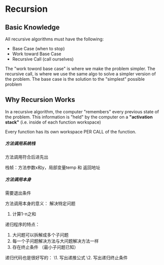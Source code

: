 # Recursion



## Basic Knowledge

All recursive algorithms must have the following:

- Base Case (when to stop)
- Work toward Base Case
- Recursive Call (call ourselves)

The "work toword base case" is where we make the problem simpler. The recursive call, is where we use the same algo to solve a simpler version of the problem. The base case is the solution to the "simplest" possible problem



## Why Recursion Works

In a recursive algorithm, the computer "remembers" every previous state of the problem. This information is "held" by the computer on a **"activation stack"** (i.e. inside of each function workspace)

Every function has its own workspace PER CALL of the function.



##### 方法调用系统栈

方法调用符合后进先出

栈帧：方法参数x和y，局部变量temp 和 返回地址



##### 方法调用本身

需要退出条件

方法调用本身的意义： 解决特定问题

1. 计算1-n之和

递归程序的特点：

1. 大问题可以拆解成多个子问题
2. 每一个子问题解决方法与大问题解决方法一样
3. 存在终止条件 （最小子问题已知）



递归代码也是很好写的：
\1. 写出递推公式
\2. 写出递归终止条件













